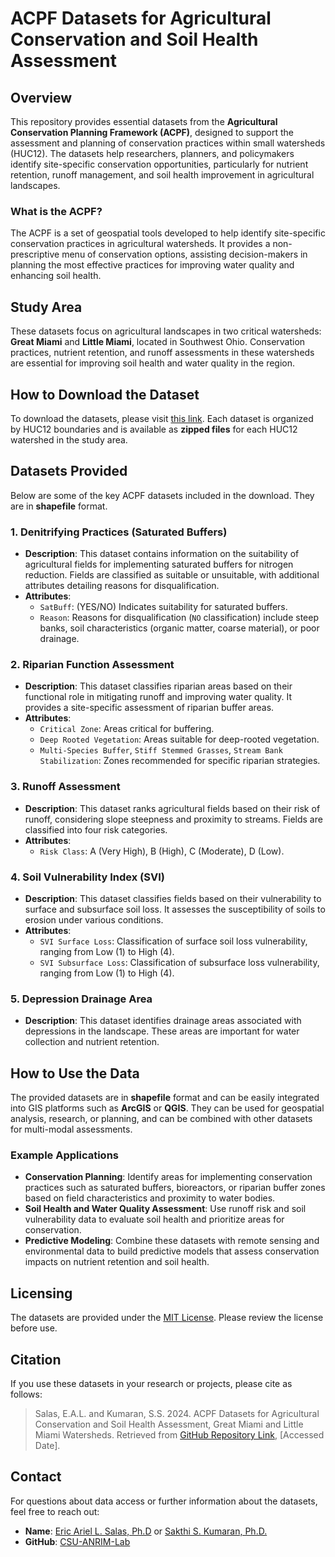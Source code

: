 # ACPF Datasets for Agricultural Conservation and Soil Health Assessment

## Overview

This repository provides essential datasets from the **Agricultural Conservation Planning Framework (ACPF)**, designed to support the assessment and planning of conservation practices within small watersheds (HUC12). The datasets help researchers, planners, and policymakers identify site-specific conservation opportunities, particularly for nutrient retention, runoff management, and soil health improvement in agricultural landscapes.

### What is the ACPF?

The ACPF is a set of geospatial tools developed to help identify site-specific conservation practices in agricultural watersheds. It provides a non-prescriptive menu of conservation options, assisting decision-makers in planning the most effective practices for improving water quality and enhancing soil health.

## Study Area

These datasets focus on agricultural landscapes in two critical watersheds: **Great Miami** and **Little Miami**, located in Southwest Ohio. Conservation practices, nutrient retention, and runoff assessments in these watersheds are essential for improving soil health and water quality in the region.

## How to Download the Dataset

To download the datasets, please visit [this link](https://csu-anrim-lab.github.io/Little-Miami-HUC12/). Each dataset is organized by HUC12 boundaries and is available as **zipped files** for each HUC12 watershed in the study area.

## Datasets Provided

Below are some of the key ACPF datasets included in the download.  They are in **shapefile** format.

### 1. Denitrifying Practices (Saturated Buffers)

- **Description**: This dataset contains information on the suitability of agricultural fields for implementing saturated buffers for nitrogen reduction. Fields are classified as suitable or unsuitable, with additional attributes detailing reasons for disqualification.
- **Attributes**:
  - `SatBuff`: (YES/NO) Indicates suitability for saturated buffers.
  - `Reason`: Reasons for disqualification (`NO` classification) include steep banks, soil characteristics (organic matter, coarse material), or poor drainage.

### 2. Riparian Function Assessment

- **Description**: This dataset classifies riparian areas based on their functional role in mitigating runoff and improving water quality. It provides a site-specific assessment of riparian buffer areas.
- **Attributes**:
  - `Critical Zone`: Areas critical for buffering.
  - `Deep Rooted Vegetation`: Areas suitable for deep-rooted vegetation.
  - `Multi-Species Buffer`, `Stiff Stemmed Grasses`, `Stream Bank Stabilization`: Zones recommended for specific riparian strategies.

### 3. Runoff Assessment

- **Description**: This dataset ranks agricultural fields based on their risk of runoff, considering slope steepness and proximity to streams. Fields are classified into four risk categories.
- **Attributes**:
  - `Risk Class`: A (Very High), B (High), C (Moderate), D (Low).

### 4. Soil Vulnerability Index (SVI)

- **Description**: This dataset classifies fields based on their vulnerability to surface and subsurface soil loss. It assesses the susceptibility of soils to erosion under various conditions.
- **Attributes**:
  - `SVI Surface Loss`: Classification of surface soil loss vulnerability, ranging from Low (1) to High (4).
  - `SVI Subsurface Loss`: Classification of subsurface loss vulnerability, ranging from Low (1) to High (4).

### 5. Depression Drainage Area

- **Description**: This dataset identifies drainage areas associated with depressions in the landscape. These areas are important for water collection and nutrient retention.

## How to Use the Data

The provided datasets are in **shapefile** format and can be easily integrated into GIS platforms such as **ArcGIS** or **QGIS**. They can be used for geospatial analysis, research, or planning, and can be combined with other datasets for multi-modal assessments.

### Example Applications

- **Conservation Planning**: Identify areas for implementing conservation practices such as saturated buffers, bioreactors, or riparian buffer zones based on field characteristics and proximity to water bodies.
- **Soil Health and Water Quality Assessment**: Use runoff risk and soil vulnerability data to evaluate soil health and prioritize areas for conservation.
- **Predictive Modeling**: Combine these datasets with remote sensing and environmental data to build predictive models that assess conservation impacts on nutrient retention and soil health.

## Licensing

The datasets are provided under the [MIT License](https://github.com/git/git-scm.com/blob/main/MIT-LICENSE.txt). Please review the license before use.

## Citation

If you use these datasets in your research or projects, please cite as follows:

> Salas, E.A.L. and Kumaran, S.S. 2024. ACPF Datasets for Agricultural Conservation and Soil Health Assessment, Great Miami and Little Miami Watersheds. Retrieved from [GitHub Repository Link](https://csu-anrim-lab.github.io/Little-Miami-HUC12/), [Accessed Date].

## Contact

For questions about data access or further information about the datasets, feel free to reach out:

- **Name**: [Eric Ariel L. Salas, Ph.D](mailto:esalas@centralstate.edu?subject=[GitHub]%20ACPF%20Dataset) or [Sakthi S. Kumaran, Ph.D.](mailto:ssubburayalu@centralstate.edu?subject=[GitHub]%20ACPF%20Dataset)
- **GitHub**: [CSU-ANRIM-Lab](https://github.com/CSU-ANRIM-Lab)

